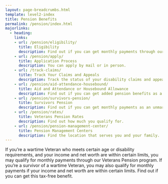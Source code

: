 ```yaml
---
layout: page-breadcrumbs.html
template: level2-index
title: Pension Benefits
permalink: /pension/index.html
majorlinks:
  - heading:
    links:
    - url: /pension/eligibility/
      title: Eligibility
      description: Find out if you can get monthly payments through our Veterans Pension program.
    - url: /pension/apply/
      title: Application Process
      description: You can apply by mail or in person.
    - url: /track-claims/
      title: Track Your Claims and Appeals
      description: Track the status of your disability claims and appeals.
    - url: /pension/aid-attendance-housebound/
      title: Aid and Attendance or Housebound Allowance
      description: Find out if you can get added pension benefits as a Veteran or survivor.
    - url: /pension/survivors-pension/
      title: Survivors Pension
      description: Find out if you can get monthly payments as an unmarried surviving spouse or an unmarried child of a deceased Veteran with wartime service. 
    - url: /pension/rates/
      title: Veterans Pension Rates
      description: Find out how much you qualify for. 
    - url: /pension/pension-management-center/
      title: Pension Management Centers
      description: Find the location that serves you and your family. 
---
```


<div class="va-introtext">

If you’re a wartime Veteran who meets certain age or disability requirements, and your income and net worth are within certain limits, you may qualify for monthly payments through our Veterans Pension program. If you’re a survivor of a wartime Veteran, you may also qualify for monthly payments if your income and net worth are within certain limits. Find out if you can get this tax-free benefit. 

</div>

